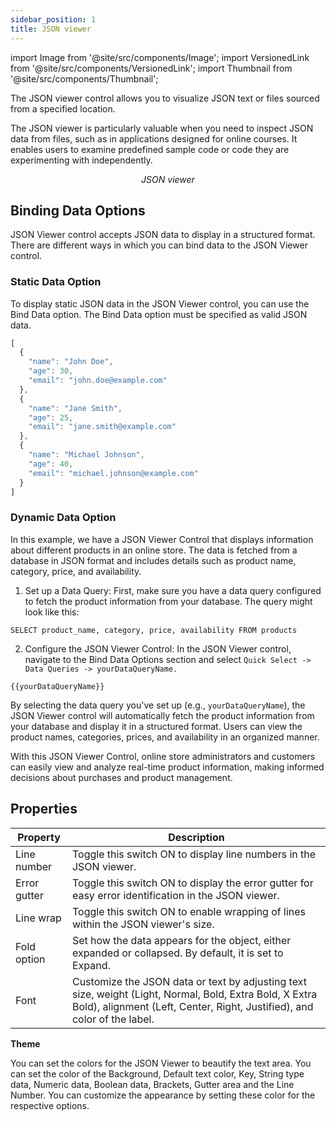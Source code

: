 ```yaml
---
sidebar_position: 1
title: JSON viewer
---
```


import Image from '@site/src/components/Image';
import VersionedLink from '@site/src/components/VersionedLink';
import Thumbnail from '@site/src/components/Thumbnail';

The JSON viewer control allows you to visualize JSON text or files sourced from a specified location.

The JSON viewer is particularly valuable when you need to inspect JSON data from files, such as in applications designed for online courses. It enables users to examine predefined sample code or code they are experimenting with independently.

<figure>
  <Thumbnail src="/img/reference/controls/json-viewer/preview.jpg" alt="JSON viewer" />
  <figcaption align = "center"><i>JSON viewer</i></figcaption>
</figure>


## Binding Data Options

JSON Viewer control accepts JSON data to display in a structured format. There are different ways in which you can bind data to the JSON Viewer control.

### Static Data Option

To display static JSON data in the JSON Viewer control, you can use the Bind Data option. The Bind Data option must be specified as valid JSON data.

```js
[
  {
    "name": "John Doe",
    "age": 30,
    "email": "john.doe@example.com"
  },
  {
    "name": "Jane Smith",
    "age": 25,
    "email": "jane.smith@example.com"
  },
  {
    "name": "Michael Johnson",
    "age": 40,
    "email": "michael.johnson@example.com"
  }
]
```

### Dynamic Data Option

In this example, we have a JSON Viewer Control that displays information about different products in an online store. The data is fetched from a database in JSON format and includes details such as product name, category, price, and availability.

1. Set up a Data Query:
First, make sure you have a data query configured to fetch the product information from your database. The query might look like this:

```
SELECT product_name, category, price, availability FROM products
```

2. Configure the JSON Viewer Control:
In the JSON Viewer control, navigate to the Bind Data Options section and select `Quick Select -> Data Queries -> yourDataQueryName.`

```
{{yourDataQueryName}}
```

By selecting the data query you've set up (e.g., `yourDataQueryName`), the JSON Viewer control will automatically fetch the product information from your database and display it in a structured format. Users can view the product names, categories, prices, and availability in an organized manner.

With this JSON Viewer Control, online store administrators and customers can easily view and analyze real-time product information, making informed decisions about purchases and product management.

## Properties


| Property      | Description                                                                                                 |
|---------------|-------------------------------------------------------------------------------------------------------------|
| Line number   | Toggle this switch ON to display line numbers in the JSON viewer.                                          |
| Error gutter  | Toggle this switch ON to display the error gutter for easy error identification in the JSON viewer.      |
| Line wrap     | Toggle this switch ON to enable wrapping of lines within the JSON viewer's size.                         |
| Fold option   | Set how the data appears for the object, either expanded or collapsed. By default, it is set to Expand.   |
| Font          | Customize the JSON data or text by adjusting text size, weight (Light, Normal, Bold, Extra Bold, X Extra Bold), alignment (Left, Center, Right, Justified), and color of the label. |


**Theme**

You can set the colors for the JSON Viewer to beautify the text area. You can set the color of the Background, Default text color, Key, String type data, Numeric data, Boolean data, Brackets, Gutter area and the Line Number. You can customize the appearance by setting these color for the respective options.

